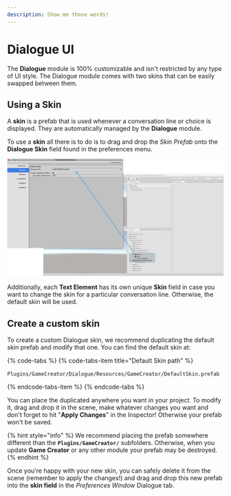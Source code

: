 ```yaml
---
description: Show me those words!
---
```


# Dialogue UI

The **Dialogue** module is 100% customizable and isn't restricted by any type of UI style. The Dialogue module comes with two skins that can be easily swapped between them.

## Using a Skin <a id="using-a-skin"></a>

A **skin** is a prefab that is used whenever a conversation line or choice is displayed. They are automatically managed by the **Dialogue** module.

To use a **skin** all there is to do is to drag and drop the _Skin Prefab_ onto the **Dialogue Skin** field found in the preferences menu.

![\(Drag &amp; Drop the skin prefab into the Dialogue Skin field\)](../../.gitbook/assets/dialogue-skin-field.jpg)

Additionally, each **Text Element** has its own unique **Skin** field in case you want to change the skin for a particular conversation line. Otherwise, the default skin will be used.

## Create a custom skin

To create a custom Dialogue skin, we recommend duplicating the default skin prefab and modify that one. You can find the default skin at:

{% code-tabs %}
{% code-tabs-item title="Default Skin path" %}
```text
Plugins/GameCreator/Dialogue/Resources/GameCreator/DefaultSkin.prefab
```
{% endcode-tabs-item %}
{% endcode-tabs %}

You can place the duplicated anywhere you want in your project. To modify it, drag and drop it in the scene, make whatever changes you want and don't forget to hit "**Apply Changes**" in the Inspector! Otherwise your prefab won't be saved.

{% hint style="info" %}
We recommend placing the prefab somewhere different than the **`Plugins/GameCreator/`** subfolders. Otherwise, when you update **Game Creator** or any other module your prefab may be destroyed.
{% endhint %}

Once you're happy with your new skin, you can safely delete it from the scene \(remember to apply the changes!\) and drag and drop this new prefab into the **skin field** in the _Preferences Window_ Dialogue tab.

